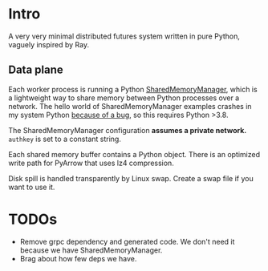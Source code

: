# Intro

A very very minimal distributed futures system written in pure Python, vaguely inspired by Ray.

## Data plane

Each worker process is running a Python [SharedMemoryManager](https://docs.python.org/3/library/multiprocessing.shared_memory.html#multiprocessing.managers.SharedMemoryManager), which is a lightweight way to share memory between Python processes over a network. The hello world of SharedMemoryManager examples crashes in my system Python [because of a bug](https://stackoverflow.com/questions/59172691/why-do-we-get-a-nameerror-when-trying-to-use-the-sharedmemorymanager-python-3-8), so this requires Python >3.8.

The SharedMemoryManager configuration **assumes a private network.** `authkey` is set to a constant string.

Each shared memory buffer contains a Python object. There is an optimized write path for PyArrow that uses lz4 compression.

Disk spill is handled transparently by Linux swap. Create a swap file if you want to use it.

# TODOs

- Remove grpc dependency and generated code. We don't need it because we have SharedMemoryManager.
- Brag about how few deps we have.
